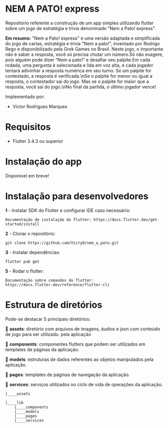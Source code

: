 # NEM A PATO! express
Repositório referente a construção de um app simples utilizando flutter sobre um jogo de estratégia e trívia denominado "Nem a Pato! express". 

**Em resumo:** "Nem a Pato! express" é uma versão adaptada e simplificada do jogo de cartas, estratégia e trívia "Nem a pato!", inventado por Rodrigo Rego e disponibilizado pela Grok Games no Brasil.
Neste jogo, o importante não é saber a resposta, você só precisa chutar um número.Só não exagere, pois alguém pode dizer “Nem a pato!” e desafiar seu palpite.Em cada rodada, uma pergunta é selecionada e lida em voz alta, e cada jogador tentará adivinhar a resposta numérica em seu turno. Se um palpite for contestado, a resposta é verificada.\nSe o palpite for menor ou igual a resposta, o contestador sai do jogo. Mas se o palpite for maior que a resposta, você sai do jogo.\nNo final da partida, o último jogador vence!

Implementado por:
 - Victor Rodrigues Marques

# Requisitos

 - Flutter 3.4.3 ou superior

# Instalação do app

Disponível em breve!

# Instalação para desenvolvedores

**1** - Instalar SDK do Flutter e configurar IDE caso necessário:

    Documentação de instalação do flutter: https://docs.flutter.dev/get-started/install

**2** - Clonar o repositório:

    git clone https://github.com/Victy0/nem_a_pato.git

**3** - Instalar dependências:

    flutter pub get

**5** - Rodar o flutter:

    Documentação sobre comandos do flutter: https://docs.flutter.dev/reference/flutter-cli


#  Estrutura de diretórios

Pode-se destacar 5 principais diretórios:

:small_blue_diamond: **assets**: diretório com arquivos de imagens, áudios e json com conteúdo de jogo para ser utilizado. pela aplicação

:small_blue_diamond: **components**: componentes flutters que podem ser utilizados em templates de páginas da aplicação.

:small_blue_diamond: **models**: estruturas de dados referentes ao objetos manipulados pela aplicação.

:small_blue_diamond: **pages**: templates de páginas de navegação da aplicação.

:small_blue_diamond: **services**: serviços utilizados no ciclo de vida de operações da aplicação.

    |____assets

    |____lib
        |____components
        |____models
        |____pages
        |____services
